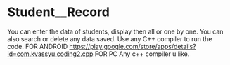 # Student__Record
You can enter the data of students, display then all or one by one. You can also search or delete any data saved.
Use any C++ compiler to run the code.
FOR ANDROID 
https://play.google.com/store/apps/details?id=com.kvassyu.coding2.cpp
FOR PC
Any c++ compiler u like.